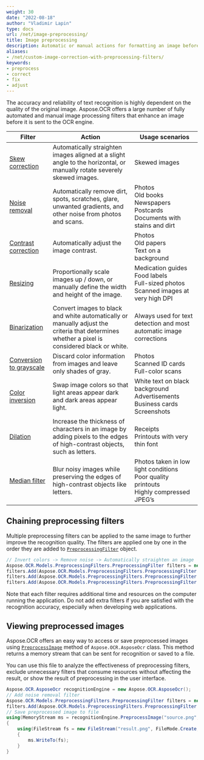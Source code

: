 ```yaml
---
weight: 30
date: "2022-08-18"
author: "Vladimir Lapin"
type: docs
url: /net/image-preprocessing/
title: Image preprocessing
description: Automatic or manual actions for formatting an image before sending it for recognition.
aliases:
- /net/custom-image-correction-with-preprocessing-filters/
keywords:
- preprocess
- correct
- fix
- adjust
---
```


The accuracy and reliability of text recognition is highly dependent on the quality of the original image. Aspose.OCR offers a large number of fully automated and manual image processing filters that enhance an image before it is sent to the OCR engine.

Filter | Action | Usage scenarios
------ | ------ | ---------------
[Skew correction](/ocr/net/deskew/) | Automatically straighten images aligned at a slight angle to the horizontal, or manually rotate severely skewed images. | Skewed images
[Noise removal](/ocr/net/denoise/) | Automatically remove dirt, spots, scratches, glare, unwanted gradients, and other noise from photos and scans. | Photos<br />Old books<br />Newspapers<br />Postcards<br />Documents with stains and dirt
[Contrast correction](/ocr/net/contrast/) | Automatically adjust the image contrast. | Photos<br />Old papers<br />Text on a background
[Resizing](/ocr/net/resize/) | Proportionally scale images up / down, or manually define the width and height of the image. | Medication guides<br />Food labels<br />Full-sized photos<br />Scanned images at very high DPI
[Binarization](/ocr/net/binarization/) | Convert images to black and white automatically or manually adjust the criteria that determines whether a pixel is considered black or white. | Always used for text detection and most automatic image corrections
[Conversion to grayscale](/ocr/net/grayscale/) | Discard color information from images and leave only shades of gray. | Photos<br />Scanned ID cards<br />Full-color scans
[Color inversion](/ocr/net/invert/) | Swap image colors so that light areas appear dark and dark areas appear light. | White text on black background<br />Advertisements<br />Business cards<br />Screenshots
[Dilation](/ocr/net/dilate/) | Increase the thickness of characters in an image by adding pixels to the edges of high-contrast objects, such as letters. | Receipts<br />Printouts with very thin font
[Median filter](/ocr/net/median/) | Blur noisy images while preserving the edges of high-contrast objects like letters. | Photos taken in low light conditions<br />Poor quality printouts<br />Highly compressed JPEG’s

## Chaining preprocessing filters

Multiple preprocessing filters can be applied to the same image to further improve the recognition quality. The filters are applied one by one in the order they are added to [`PreprocessingFilter`](https://reference.aspose.com/ocr/net/aspose.ocr.models.preprocessingfilters/preprocessingfilter/) object.

```csharp
// Invert colors -> Remove noise -> Automatically straighten an image
Aspose.OCR.Models.PreprocessingFilters.PreprocessingFilter filters = new Aspose.OCR.Models.PreprocessingFilters.PreprocessingFilter();
filters.Add(Aspose.OCR.Models.PreprocessingFilters.PreprocessingFilter.Invert());
filters.Add(Aspose.OCR.Models.PreprocessingFilters.PreprocessingFilter.AutoDenoising());
filters.Add(Aspose.OCR.Models.PreprocessingFilters.PreprocessingFilter.AutoSkew());
```

Note that each filter requires additional time and resources on the computer running the application. Do not add extra filters if you are satisfied with the recognition accuracy, especially when developing web applications.

## Viewing preprocessed images

Aspose.OCR offers an easy way to access or save preprocessed images using [`PreprocessImage`](https://reference.aspose.com/ocr/net/aspose.ocr/asposeocr/preprocessimage/) method of `Aspose.OCR.AsposeOcr` class. This method returns a memory stream that can be sent for recognition or saved to a file.

You can use this file to analyze the effectiveness of preprocessing filters, exclude unnecessary filters that consume resources without affecting the result, or show the result of preprocessing in the user interface.

```csharp
Aspose.OCR.AsposeOcr recognitionEngine = new Aspose.OCR.AsposeOcr();
// Add noise removal filter
Aspose.OCR.Models.PreprocessingFilters.PreprocessingFilter filters = new Aspose.OCR.Models.PreprocessingFilters.PreprocessingFilter();
filters.Add(Aspose.OCR.Models.PreprocessingFilters.PreprocessingFilter.AutoDenoising());
// Save preprocessed image to file
using(MemoryStream ms = recognitionEngine.PreprocessImage("source.png", filters))
{
	using(FileStream fs = new FileStream("result.png", FileMode.Create, FileAccess.Write))
	{
		ms.WriteTo(fs);
	}
}
```
